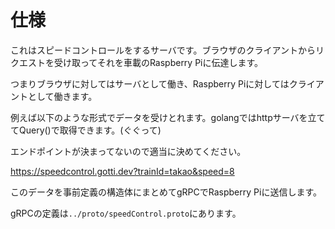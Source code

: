 # 仕様

これはスピードコントロールをするサーバです。ブラウザのクライアントからリクエストを受け取ってそれを車載のRaspberry Piに伝達します。

つまりブラウザに対してはサーバとして働き、Raspberry Piに対してはクライアントとして働きます。

例えば以下のような形式でデータを受けとれます。golangではhttpサーバを立ててQuery()で取得できます。(ぐぐって)

エンドポイントが決まってないので適当に決めてください。

https://speedcontrol.gotti.dev?trainId=takao&speed=8

このデータを事前定義の構造体にまとめてgRPCでRaspberry Piに送信します。

gRPCの定義は`../proto/speedControl.proto`にあります。
